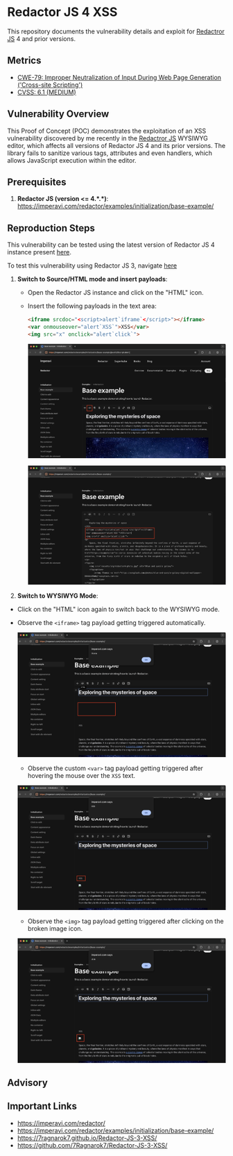 # Redactor JS 4 XSS
This repository documents the vulnerability details and exploit for [Redactror JS](https://imperavi.com/redactor/) 4 and prior versions.

## Metrics
- [CWE-79: Improper Neutralization of Input During Web Page Generation ('Cross-site Scripting')](https://cwe.mitre.org/data/definitions/79.html)
- [CVSS: 6.1 (MEDIUM)](https://nvd.nist.gov/vuln-metrics/cvss/v3-calculator?vector=AV:N/AC:L/PR:N/UI:R/S:C/C:L/I:L/A:N&version=3.1)

## Vulnerability Overview
This Proof of Concept (POC) demonstrates the exploitation of an XSS vulnerability discovered by me recently in the [Redactror JS](https://imperavi.com/redactor/)  WYSIWYG editor, which affects all versions of Redactor JS 4 and its prior versions. The library fails to sanitize various tags, attributes and even handlers, which allows JavaScript execution within the editor.

## Prerequisites
1. **Redactor JS (version <= 4.\*.\*)**: https://imperavi.com/redactor/examples/initialization/base-example/

## Reproduction Steps
This vulnerability can be tested using the latest version of Redactor JS 4 instance present [here](https://imperavi.com/redactor/examples/initialization/base-example/).

To test this vulnerability using Redactor JS 3, navigate [here](https://7ragnarok7.github.io/Redactor-JS-3-XSS/redactor3/)

1. **Switch to Source/HTML mode and insert payloads**:
   - Open the Redactor JS instance and click on the "HTML" icon.
   - Insert the following payloads in the text area:

     ```html
     <iframe srcdoc="<script>alert`iframe`</script>"></iframe>
     <var onmouseover="alert`XSS`">XSS</var>
     <img src="x" onclick="alert`click`">
     ```
     ![Redactor Preview Screenshot](screenshots/redactor.png)

     ![Payload Insertion Screenshot](screenshots/payload.png)
     
 2. **Switch to WYSIWYG Mode**:
   - Click on the "HTML" icon again to switch back to the WYSIWYG mode.
   
   - Observe the `<iframe>` tag payload getting triggered automatically.
     
     ![Payload Insertion Screenshot](screenshots/iframe.png)
     
     - Observe the custom `<var>` tag payload getting triggered after hovering the mouse over the `XSS` text.
     
     ![Payload Insertion Screenshot](screenshots/var.png)
     
     - Observe the `<img>` tag payload getting triggered after clicking on the broken image icon.
     
     ![XSS Trigger Screenshot](screenshots/img.png)
   
## Advisory
   
## Important Links
- https://imperavi.com/redactor/
- https://imperavi.com/redactor/examples/initialization/base-example/
- https://7ragnarok7.github.io/Redactor-JS-3-XSS/
- https://github.com/7Ragnarok7/Redactor-JS-3-XSS/


